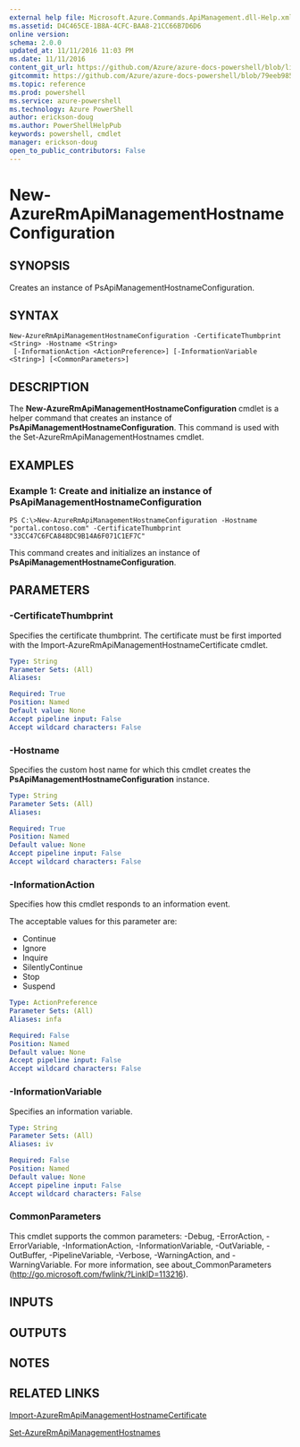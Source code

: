 ```yaml
---
external help file: Microsoft.Azure.Commands.ApiManagement.dll-Help.xml
ms.assetid: D4C465CE-1B8A-4CFC-BAA8-21CC66B7D6D6
online version: 
schema: 2.0.0
updated_at: 11/11/2016 11:03 PM
ms.date: 11/11/2016
content_git_url: https://github.com/Azure/azure-docs-powershell/blob/live/azureps-cmdlets-docs/ResourceManager/AzureRM.ApiManagement/v3.1.0/New-AzureRmApiManagementHostnameConfiguration.md
gitcommit: https://github.com/Azure/azure-docs-powershell/blob/79eeb985ea480979357fb4695832a0c3d29a48bf/azureps-cmdlets-docs/ResourceManager/AzureRM.ApiManagement/v3.1.0/New-AzureRmApiManagementHostnameConfiguration.md
ms.topic: reference
ms.prod: powershell
ms.service: azure-powershell
ms.technology: Azure PowerShell
author: erickson-doug
ms.author: PowerShellHelpPub
keywords: powershell, cmdlet
manager: erickson-doug
open_to_public_contributors: False
---
```


# New-AzureRmApiManagementHostnameConfiguration

## SYNOPSIS
Creates an instance of PsApiManagementHostnameConfiguration.

## SYNTAX

```
New-AzureRmApiManagementHostnameConfiguration -CertificateThumbprint <String> -Hostname <String>
 [-InformationAction <ActionPreference>] [-InformationVariable <String>] [<CommonParameters>]
```

## DESCRIPTION
The **New-AzureRmApiManagementHostnameConfiguration** cmdlet is a helper command that creates an instance of **PsApiManagementHostnameConfiguration**.
This command is used with the Set-AzureRmApiManagementHostnames cmdlet.

## EXAMPLES

### Example 1: Create and initialize an instance of PsApiManagementHostnameConfiguration
```
PS C:\>New-AzureRmApiManagementHostnameConfiguration -Hostname "portal.contoso.com" -CertificateThumbprint "33CC47C6FCA848DC9B14A6F071C1EF7C"
```

This command creates and initializes an instance of **PsApiManagementHostnameConfiguration**.

## PARAMETERS

### -CertificateThumbprint
Specifies the certificate thumbprint.
The certificate must be first imported with the Import-AzureRmApiManagementHostnameCertificate cmdlet.

```yaml
Type: String
Parameter Sets: (All)
Aliases: 

Required: True
Position: Named
Default value: None
Accept pipeline input: False
Accept wildcard characters: False
```

### -Hostname
Specifies the custom host name for which this cmdlet creates the **PsApiManagementHostnameConfiguration** instance.

```yaml
Type: String
Parameter Sets: (All)
Aliases: 

Required: True
Position: Named
Default value: None
Accept pipeline input: False
Accept wildcard characters: False
```

### -InformationAction
Specifies how this cmdlet responds to an information event.

The acceptable values for this parameter are:

- Continue
- Ignore
- Inquire
- SilentlyContinue
- Stop
- Suspend

```yaml
Type: ActionPreference
Parameter Sets: (All)
Aliases: infa

Required: False
Position: Named
Default value: None
Accept pipeline input: False
Accept wildcard characters: False
```

### -InformationVariable
Specifies an information variable.

```yaml
Type: String
Parameter Sets: (All)
Aliases: iv

Required: False
Position: Named
Default value: None
Accept pipeline input: False
Accept wildcard characters: False
```

### CommonParameters
This cmdlet supports the common parameters: -Debug, -ErrorAction, -ErrorVariable, -InformationAction, -InformationVariable, -OutVariable, -OutBuffer, -PipelineVariable, -Verbose, -WarningAction, and -WarningVariable. For more information, see about_CommonParameters (http://go.microsoft.com/fwlink/?LinkID=113216).

## INPUTS

## OUTPUTS

## NOTES

## RELATED LINKS

[Import-AzureRmApiManagementHostnameCertificate](xref:ResourceManager/AzureRM.ApiManagement/v3.1.0/Import-AzureRmApiManagementHostnameCertificate.md)

[Set-AzureRmApiManagementHostnames](xref:ResourceManager/AzureRM.ApiManagement/v3.1.0/Set-AzureRmApiManagementHostnames.md)


